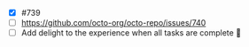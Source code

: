 - [x] #739
- [ ] https://github.com/octo-org/octo-repo/issues/740
- [ ] Add delight to the experience when all tasks are complete 🎉
